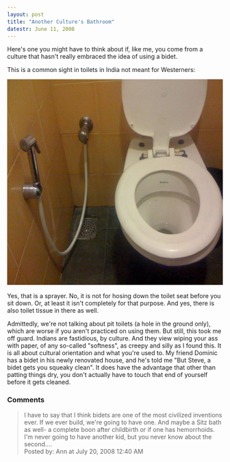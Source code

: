 ```yaml
---
layout: post
title: "Another Culture's Bathroom"
datestr: June 11, 2008
---
```


Here's one you might have to think about if, like me, you come from a culture that hasn't really embraced the idea of using a bidet.

This is a common sight in toilets in India not meant for Westerners:

<img alt="IMG_0079.jpg" src="/pics/IMG_0079.jpg" width="640" height="480" />

Yes, that is a sprayer.  No, it is not for hosing down the toilet seat before you sit down.  Or, at least it isn't completely for that purpose.  And yes, there is also toilet tissue in there as well.

Admittedly, we're not talking about pit toilets (a hole in the ground only), which are worse if you aren't practiced on using them.  But still, this took me off guard.  Indians are fastidious, by culture.  And they view wiping your ass with paper, of any so-called "softness", as creepy and silly as I found this.  It is all about cultural orientation and what you're used to.  My friend Dominic has a bidet in his newly renovated house, and he's told me "But Steve, a bidet gets you squeaky clean".  It does have the advantage that other than patting things dry, you don't actually have to touch that end of yourself before it gets cleaned.

### Comments

<blockquote>
I have to say that I think bidets are one of the most civilized inventions ever.  If we ever build, we're going to have one.  And maybe a Sitz bath as well- a complete boon after childbirth or if one has hemorrhoids.  I'm never going to have another kid, but you never know about the second....<br />

<div class="post-meta">Posted by: Ann at July 20, 2008 12:40 AM</div> </blockquote>

